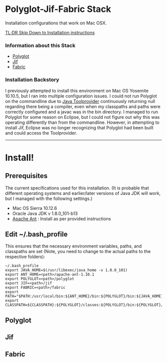 # Polyglot-Jif-Fabric Stack
Installation configurations that work on Mac OSX. 

[TL;DR Skip Down to Installation instructions](https://github.com/K33TY/Polyglot-Jif-Fabric-Stack/blob/master/README.md#prerequisites)

### Information about this Stack

 * [Polyglot](https://www.cs.cornell.edu/projects/polyglot/)
 * [Jif](https://www.cs.cornell.edu/jif/)
 * [Fabric](https://www.cs.cornell.edu/projects/fabric/)

### Installation Backstory

I previously attempted to install this environment on Mac OS Yosemite 10.10.5, but I ran into multiple configuration issues. I could not run Polyglot on the commandline due to [Java Toolprovider](https://docs.oracle.com/javase/7/docs/api/javax/tools/ToolProvider.html) continuously returning null regarding there being a compiler, even when my classpaths and paths were correctly configured and a javac was in the bin directory. I managed to run Polyglot for some reason on Eclipse, but I could not figure out why this was operating differently than from the commandline. However, in attempting to install Jif, Eclipse was no longer recognizing that Polyglot had been built and could access the Toolprovider. 

---

# Install!

## Prerequisites

The current specifications used for this installation. (It is probable that different operating systems and earlier/later versions of Java JDK will work, but I managed with the following settings.)

* Mac OS Sierra 10.12.6
* Oracle Java JDK v 1.8.0_101-b13
* [Apache Ant](http://ant.apache.org/) : Install as per provided instructions

## Edit ~/.bash_profile

This ensures that the necessary environment variables, paths, and classpaths are set (Note, you need to change <path> to the actual paths to the respective folders):

```
~/.bash_profile 
export JAVA_HOME=$(/usr/libexec/java_home -v 1.8.0_101)
export ANT_HOME=<path>/apache-ant-1.10.1
export POLYGLOT=<path>/polyglot
export JIF=<path>/jif
export FABRIC=<path>/fabric
export PATH="$PATH:/usr/local/bin:${ANT_HOME}/bin:${POLYGLOT}/bin:${JAVA_HOME}/bin"
export CLASSPATH=${CLASSPATH}:${POLYGLOT}/classes:${POLYGLOT}/bin:${POLYGLOT}/lib/java_cup.jar:${POLYGLOT}/lib/polyglot.jar:${POLYGLOT}/lib/jflex.jar:${JAVA_HOME}
```

## Polyglot


## Jif

## Fabric
